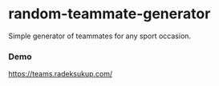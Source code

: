 # random-teammate-generator
Simple generator of teammates for any sport occasion.

### Demo
https://teams.radeksukup.com/

